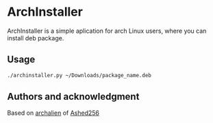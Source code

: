 # ArchInstaller

ArchInstaller is a simple aplication for arch Linux users, where you can install deb package.


## Usage

```bash
./archinstaller.py ~/Downloads/package_name.deb
```


## Authors and acknowledgment

Based on [archalien](https://github.com/Asher256/archalien) of [Ashed256](https://github.com/Asher256)

